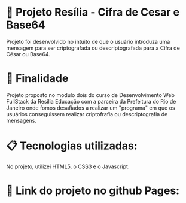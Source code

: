 # 📌 Projeto Resília - Cifra de Cesar e Base64
Projeto foi desenvolvido no intuito de que o usuário introduza uma mensagem para ser criptografada ou descriptografada para a Cifra de César ou Base64.


# 🚀 Finalidade
Projeto proposto no modulo dois do curso de Desenvolvimento Web FullStack da Resília Educação com a parceira da Prefeitura do Rio de Janeiro onde fomos desafiados a realizar um "programa" em que os usuários conseguissem realizar criptofrafia ou descriptografia de mensagens.


# 📋 Tecnologias utilizadas: 
No projeto, utilizei HTML5, o CSS3 e o Javascript.


# 📌 Link do projeto no github Pages:




